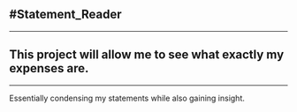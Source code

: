 #Statement_Reader
---
---
This project will allow me to see what exactly my expenses are. 
---
---
Essentially condensing my statements while also gaining insight. 